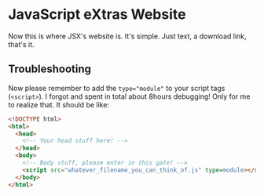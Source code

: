 # JavaScript eXtras Website
Now this is where JSX's website is.
It's simple. Just text, a download link, that's it.

## Troubleshooting
Now please remember to add the `type="module"` to your script tags (`<script>`).
I forgot and spent in total about 8hours debugging! Only for me to realize that.
It should be like:
```HTML
<!DOCTYPE html>
<html>
  <head>
    <!-- Your head stuff here! -->
  </head>
  <body>
    <!-- Body stuff, please enter in this gate! -->
    <script src="whatever_filename_you_can_think_of.js" type=module></script>
  </body>
</html>
```
